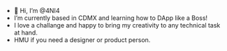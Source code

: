- 👋 Hi, I’m @4NI4
- I’m currently based in CDMX and learning how to DApp like a Boss!
- I love a challange and happy to bring my creativity to any technical task at hand.
- HMU if you need a designer or product person.

<!---
4NI4/4NI4 is a ✨ special ✨ repository because its `README.md` (this file) appears on your GitHub profile.
You can click the Preview link to take a look at your changes.
--->
